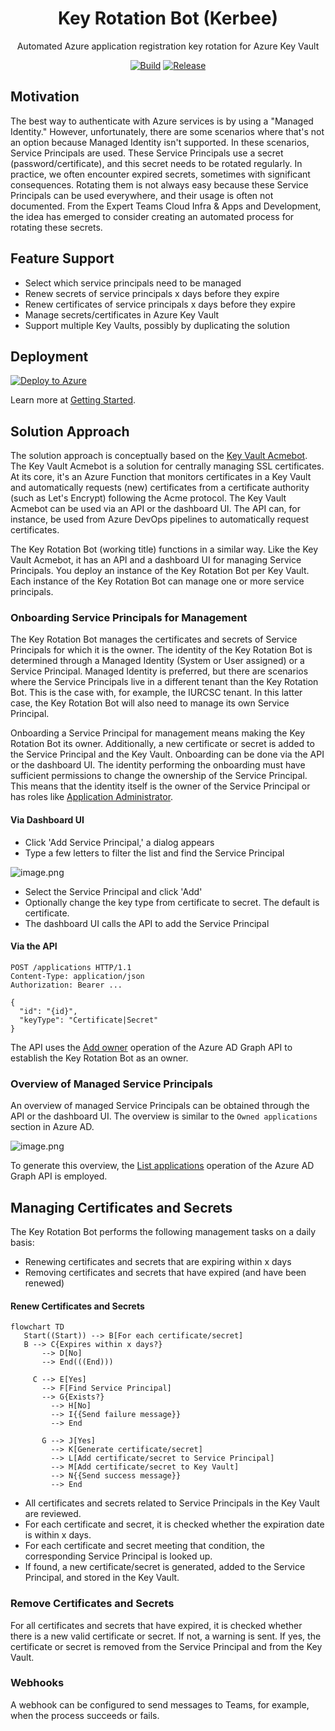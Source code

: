 <h1 align="center">
  Key Rotation Bot (Kerbee)
</h1>
<p align="center">
  Automated Azure application registration key rotation for Azure Key Vault
</p>
<p align="center">
  <a href="https://github.com/WeAreInSpark/key-rotation-bot/actions/workflows/build.yml" rel="nofollow"><img src="https://github.com/WeAreInSpark/key-rotation-bot/workflows/Build/badge.svg" alt="Build" style="max-width: 100%;"></a>
  <a href="https://github.com/WeAreInSpark/key-rotation-bot/releases/latest" rel="nofollow"><img src="https://badgen.net/github/release/WeAreInSpark/key-rotation-bot" alt="Release" style="max-width: 100%;"></a>
</p>

## Motivation

The best way to authenticate with Azure services is by using a "Managed Identity." However, unfortunately, there are some scenarios where that's not an option because Managed Identity isn't supported. In these scenarios, Service Principals are used. These Service Principals use a secret (password/certificate), and this secret needs to be rotated regularly. In practice, we often encounter expired secrets, sometimes with significant consequences. Rotating them is not always easy because these Service Principals can be used everywhere, and their usage is often not documented. From the Expert Teams Cloud Infra & Apps and Development, the idea has emerged to consider creating an automated process for rotating these secrets.

## Feature Support

- Select which service principals need to be managed
- Renew secrets of service principals x days before they expire
- Renew certificates of service principals x days before they expire
- Manage secrets/certificates in Azure Key Vault
- Support multiple Key Vaults, possibly by duplicating the solution

## Deployment

[![Deploy to Azure](https://aka.ms/deploytoazurebutton)](https://portal.azure.com/#create/Microsoft.Template/uri/https%3A%2F%2Fraw.githubusercontent.com%2FWeAreInSpark%2Fkey-rotation-bot%2Fadd-arm-file%2Fazuredeploy.json)

Learn more at [Getting Started](docs/Getting-Started.md).

## Solution Approach

The solution approach is conceptually based on the [Key Vault Acmebot](https://github.com/WeAreInSpark/key-rotation-bot). The Key Vault Acmebot is a solution for centrally managing SSL certificates. At its core, it's an Azure Function that monitors certificates in a Key Vault and automatically requests (new) certificates from a certificate authority (such as Let's Encrypt) following the Acme protocol. The Key Vault Acmebot can be used via an API or the dashboard UI. The API can, for instance, be used from Azure DevOps pipelines to automatically request certificates.

The Key Rotation Bot (working title) functions in a similar way. Like the Key Vault Acmebot, it has an API and a dashboard UI for managing Service Principals. You deploy an instance of the Key Rotation Bot per Key Vault. Each instance of the Key Rotation Bot can manage one or more service principals.

### Onboarding Service Principals for Management

The Key Rotation Bot manages the certificates and secrets of Service Principals for which it is the owner. The identity of the Key Rotation Bot is determined through a Managed Identity (System or User assigned) or a Service Principal. Managed Identity is preferred, but there are scenarios where the Service Principals live in a different tenant than the Key Rotation Bot. This is the case with, for example, the IURCSC tenant. In this latter case, the Key Rotation Bot will also need to manage its own Service Principal.

Onboarding a Service Principal for management means making the Key Rotation Bot its owner. Additionally, a new certificate or secret is added to the Service Principal and the Key Vault. Onboarding can be done via the API or the dashboard UI. The identity performing the onboarding must have sufficient permissions to change the ownership of the Service Principal. This means that the identity itself is the owner of the Service Principal or has roles like [Application Administrator](https://learn.microsoft.com/en-us/azure/active-directory/roles/permissions-reference#application-administrator).

#### Via Dashboard UI

- Click 'Add Service Principal,' a dialog appears
- Type a few letters to filter the list and find the Service Principal

![image.png](docs/images/add-service-principal.png)
- Select the Service Principal and click 'Add'
- Optionally change the key type from certificate to secret. The default is certificate.
- The dashboard UI calls the API to add the Service Principal

#### Via the API

``` http
POST /applications HTTP/1.1
Content-Type: application/json
Authorization: Bearer ...

{
  "id": "{id}",
  "keyType": "Certificate|Secret"
}
```

The API uses the [Add owner](https://learn.microsoft.com/en-us/graph/api/application-post-owners?view=graph-rest-1.0&tabs=http) operation of the Azure AD Graph API to establish the Key Rotation Bot as an owner.

### Overview of Managed Service Principals

An overview of managed Service Principals can be obtained through the API or the dashboard UI. The overview is similar to the `Owned applications` section in Azure AD.

![image.png](docs/images/list-service-principals.png)

To generate this overview, the [List applications](https://learn.microsoft.com/en-us/graph/api/application-list?view=graph-rest-1.0&tabs=http) operation of the Azure AD Graph API is employed.

## Managing Certificates and Secrets

The Key Rotation Bot performs the following management tasks on a daily basis:
- Renewing certificates and secrets that are expiring within x days
- Removing certificates and secrets that have expired (and have been renewed)

#### Renew Certificates and Secrets

```mermaid
flowchart TD
   Start((Start)) --> B[For each certificate/secret]
   B --> C{Expires within x days?}
       --> D[No]
       --> End(((End)))
   
     C --> E[Yes]
       --> F[Find Service Principal]
       --> G{Exists?}
         --> H[No] 
         --> I{{Send failure message}}
         --> End
   
       G --> J[Yes]
         --> K[Generate certificate/secret]
         --> L[Add certificate/secret to Service Principal]
         --> M[Add certificate/secret to Key Vault]
         --> N{{Send success message}}
         --> End
```

- All certificates and secrets related to Service Principals in the Key Vault are reviewed.
- For each certificate and secret, it is checked whether the expiration date is within x days.
- For each certificate and secret meeting that condition, the corresponding Service Principal is looked up.
- If found, a new certificate/secret is generated, added to the Service Principal, and stored in the Key Vault.

### Remove Certificates and Secrets

For all certificates and secrets that have expired, it is checked whether there is a new valid certificate or secret. If not, a warning is sent. If yes, the certificate or secret is removed from the Service Principal and from the Key Vault.

### Webhooks

A webhook can be configured to send messages to Teams, for example, when the process succeeds or fails.